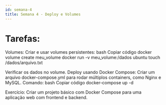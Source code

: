 ```yaml
---
id: semana-4
title: Semana 4 - Deploy e Volumes
---
```


# Tarefas:
Volumes:
Criar e usar volumes persistentes:
bash
Copiar código
docker volume create meu_volume
docker run -v meu_volume:/dados ubuntu touch /dados/arquivo.txt


Verificar os dados no volume.
Deploy usando Docker Compose:
Criar um arquivo docker-compose.yml para rodar múltiplos containers, como Nginx e MySQL.
Comando:
bash
Copiar código
docker-compose up -d


Exercício:
Criar um projeto básico com Docker Compose para uma aplicação web com frontend e backend.
